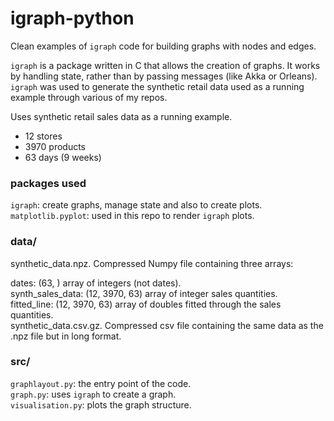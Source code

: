 # igraph-python
Clean examples of `igraph` code for building graphs with nodes and edges.  

`igraph` is a package written in C that allows the creation of graphs. It works by handling state, rather than by passing messages (like Akka or Orleans). `igraph` was used to generate the synthetic retail data used as a running example through various of my repos.

Uses synthetic retail sales data as a running example.

- 12 stores  
- 3970 products  
- 63 days (9 weeks)

### packages used
 
`igraph`: create graphs, manage state and also to create plots.  
`matplotlib.pyplot`: used in this repo to render `igraph` plots.

### data/
synthetic_data.npz. Compressed Numpy file containing three arrays:

dates: (63, ) array of integers (not dates).  
synth_sales_data: (12, 3970, 63) array of integer sales quantities.  
fitted_line: (12, 3970, 63) array of doubles fitted through the sales quantities.  
synthetic_data.csv.gz. Compressed csv file containing the same data as the .npz file but in long format.  

### src/

`graphlayout.py`: the entry point of the code.  
`graph.py`: uses `igraph` to create a graph.  
`visualisation.py`: plots the graph structure.  
